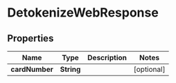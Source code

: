 
# DetokenizeWebResponse

## Properties
Name | Type | Description | Notes
------------ | ------------- | ------------- | -------------
**cardNumber** | **String** |  |  [optional]



